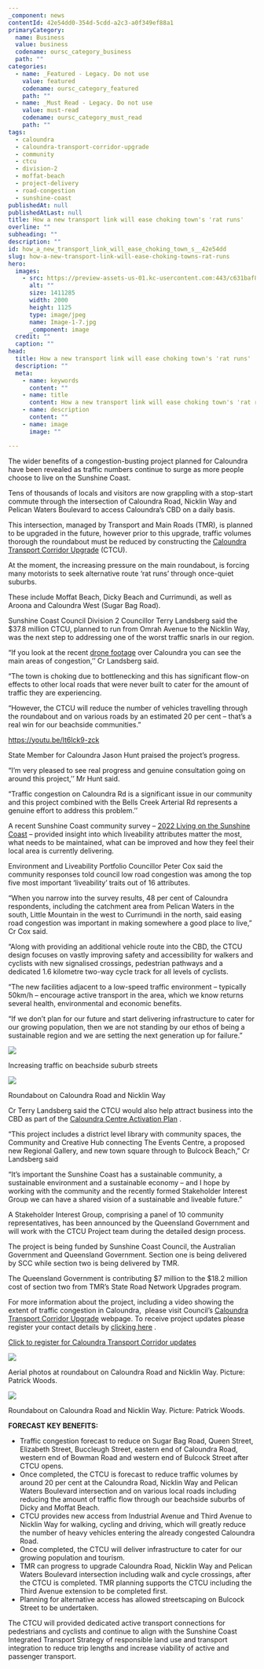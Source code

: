 ```yaml
---
_component: news
contentId: 42e54dd0-354d-5cdd-a2c3-a0f349ef88a1
primaryCategory:
  name: Business
  value: business
  codename: oursc_category_business
  path: ""
categories:
  - name: _Featured - Legacy. Do not use
    value: featured
    codename: oursc_category_featured
    path: ""
  - name: _Must Read - Legacy. Do not use
    value: must-read
    codename: oursc_category_must_read
    path: ""
tags:
  - caloundra
  - caloundra-transport-corridor-upgrade
  - community
  - ctcu
  - division-2
  - moffat-beach
  - project-delivery
  - road-congestion
  - sunshine-coast
publishedAt: null
publishedAtLast: null
title: How a new transport link will ease choking town's 'rat runs'
overline: ""
subheading: ""
description: ""
id: how_a_new_transport_link_will_ease_choking_town_s__42e54dd
slug: how-a-new-transport-link-will-ease-choking-towns-rat-runs
hero:
  images:
    - src: https://preview-assets-us-01.kc-usercontent.com:443/c631baf8-1b46-001f-580c-d0001b68b4a8/419647f4-831b-4ea1-a0a5-d69ed2d2e9a8/Image-1-7.jpg
      alt: ""
      size: 1411285
      width: 2000
      height: 1125
      type: image/jpeg
      name: Image-1-7.jpg
      _component: image
  credit: ""
  caption: ""
head:
  title: How a new transport link will ease choking town's 'rat runs'
  description: ""
  meta:
    - name: keywords
      content: ""
    - name: title
      content: How a new transport link will ease choking town's 'rat runs'
    - name: description
      content: ""
    - name: image
      image: ""

---
```

The wider benefits of a congestion-busting project planned for Caloundra have been revealed as traffic numbers continue to surge as more people choose to live on the Sunshine Coast.

Tens of thousands of locals and visitors are now grappling with a stop-start commute through the intersection of Caloundra Road, Nicklin Way and Pelican Waters Boulevard to access Caloundra’s CBD on a daily basis. 

This intersection, managed by Transport and Main Roads (TMR), is planned to be upgraded in the future, however prior to this upgrade, traffic volumes thorough the roundabout must be reduced by constructing the [Caloundra Transport Corridor Upgrade](https://www.sunshinecoast.qld.gov.au/Council/Planning-and-Projects/Infrastructure-Projects/Caloundra-Transport-Corridor-Upgrade-Project)
&#x20;(CTCU).

At the moment, the increasing pressure on the main roundabout, is forcing many motorists to seek alternative route ‘rat runs’ through once-quiet suburbs.

These include Moffat Beach, Dicky Beach and Currimundi, as well as Aroona and Caloundra West (Sugar Bag Road).

Sunshine Coast Council Division 2 Councillor Terry Landsberg said the $37.8 million CTCU, planned to run from Omrah Avenue to the Nicklin Way, was the next step to addressing one of the worst traffic snarls in our region.

“If you look at the recent [drone footage](https://youtu.be/It6lck9-zck)
&#x20;over Caloundra you can see the main areas of congestion,’’ Cr Landsberg said.

“The town is choking due to bottlenecking and this has significant flow-on effects to other local roads that were never built to cater for the amount of traffic they are experiencing.

“However, the CTCU will reduce the number of vehicles travelling through the roundabout and on various roads by an estimated 20 per cent – that’s a real win for our beachside communities.”

<https://youtu.be/It6lck9-zck>


State Member for Caloundra Jason Hunt praised the project’s progress.

“I’m very pleased to see real progress and genuine consultation going on around this project,’’ Mr Hunt said.

“Traffic congestion on Caloundra Rd is a significant issue in our community and this project combined with the Bells Creek Arterial Rd represents a genuine effort to address this problem.’’

A recent Sunshine Coast community survey – [2022 Living on the Sunshine Coast](https://www.sunshinecoast.qld.gov.au/Experience-Sunshine-Coast/Statistics-and-Maps/Living-on-the-Sunshine-Coast)
&#x20;– provided insight into which liveability attributes matter the most, what needs to be maintained, what can be improved and how they feel their local area is currently delivering.

Environment and Liveability Portfolio Councillor Peter Cox said the community responses told council low road congestion was among the top five most important ‘liveability’ traits out of 16 attributes.

“When you narrow into the survey results, 48 per cent of Caloundra respondents, including the catchment area from Pelican Waters in the south, Little Mountain in the west to Currimundi in the north, said easing road congestion was important in making somewhere a good place to live,” Cr Cox said.

“Along with providing an additional vehicle route into the CBD, the CTCU design focuses on vastly improving safety and accessibility for walkers and cyclists with new signalised crossings, pedestrian pathways and a dedicated 1.6 kilometre two-way cycle track for all levels of cyclists.

“The new facilities adjacent to a low-speed traffic environment – typically 50km/h – encourage active transport in the area, which we know returns several health, environmental and economic benefits.

“If we don’t plan for our future and start delivering infrastructure to cater for our growing population, then we are not standing by our ethos of being a sustainable region and we are setting the next generation up for failure.”

![](https://preview-assets-us-01.kc-usercontent.com:443/c631baf8-1b46-001f-580c-d0001b68b4a8/48f9352c-bc96-4109-b715-4704f8ab099f/Image-4-4-1024x682.jpg)

Increasing traffic on beachside suburb streets

![](https://preview-assets-us-01.kc-usercontent.com:443/c631baf8-1b46-001f-580c-d0001b68b4a8/c19ecd36-7d87-45a3-bcbc-85af3793f3a5/Image-3-2-1024x682.jpg)

Roundabout on Caloundra Road and Nicklin Way

Cr Terry Landsberg said the CTCU would also help attract business into the CBD as part of the [Caloundra Centre Activation Plan](https://www.sunshinecoast.qld.gov.au/Council/Planning-and-Projects/Major-Regional-Projects/Caloundra-CBD-Project)
.

“This project includes a district level library with community spaces, the Community and Creative Hub connecting The Events Centre, a proposed new Regional Gallery, and new town square through to Bulcock Beach,” Cr Landsberg said

“It’s important the Sunshine Coast has a sustainable community, a sustainable environment and a sustainable economy – and I hope by working with the community and the recently formed Stakeholder Interest Group we can have a shared vision of a sustainable and liveable future.”

A Stakeholder Interest Group, comprising a panel of 10 community representatives, has been announced by the Queensland Government and will work with the CTCU Project team during the detailed design process.

The project is being funded by Sunshine Coast Council, the Australian Government and Queensland Government. Section one is being delivered by SCC while section two is being delivered by TMR. 

The Queensland Government is contributing $7 million to the $18.2 million cost of section two from TMR’s State Road Network Upgrades program.

For more information about the project, including a video showing the extent of traffic congestion in Caloundra,  please visit Council’s [Caloundra Transport Corridor Upgrade](https://www.sunshinecoast.qld.gov.au/Council/Planning-and-Projects/Infrastructure-Projects/Caloundra-Transport-Corridor-Upgrade-Project)
&#x20;webpage. To receive project updates please register your contact details by [clicking here](https://our.sunshinecoast.qld.gov.au/LP=179)
.

[Click to register for Caloundra Transport Corridor updates](https://our.sunshinecoast.qld.gov.au/LP=179)


![](https://preview-assets-us-01.kc-usercontent.com:443/c631baf8-1b46-001f-580c-d0001b68b4a8/f5c14def-7f36-4030-945c-521a3b96b3fb/SCCouncil210922Roundabout0013_-1-1024x576.jpg)

Aerial photos at roundabout on Caloundra Road and Nicklin Way. Picture: Patrick Woods.

![](https://preview-assets-us-01.kc-usercontent.com:443/c631baf8-1b46-001f-580c-d0001b68b4a8/638d3fc7-c6f8-4bdb-8d85-ecfa5348dd7a/Image-2-10-1024x682.jpg)

Roundabout on Caloundra Road and Nicklin Way. Picture: Patrick Woods.

**FORECAST KEY BENEFITS:**

*   Traffic congestion forecast to reduce on Sugar Bag Road, Queen Street, Elizabeth Street, Buccleugh Street, eastern end of Caloundra Road, western end of Bowman Road and western end of Bulcock Street after CTCU opens.
*   Once completed, the CTCU is forecast to reduce traffic volumes by around 20 per cent at the Caloundra Road, Nicklin Way and Pelican Waters Boulevard intersection and on various local roads including reducing the amount of traffic flow through our beachside suburbs of Dicky and Moffat Beach. 
*   CTCU provides new access from Industrial Avenue and Third Avenue to Nicklin Way for walking, cycling and driving, which will greatly reduce the number of heavy vehicles entering the already congested Caloundra Road.
*   Once completed, the CTCU will deliver infrastructure to cater for our growing population and tourism.
*   TMR can progress to upgrade Caloundra Road, Nicklin Way and Pelican Waters Boulevard intersection including walk and cycle crossings, after the CTCU is completed. TMR planning supports the CTCU including the Third Avenue extension to be completed first.
*   Planning for alternative access has allowed streetscaping on Bulcock Street to be undertaken.

The CTCU will provided dedicated active transport connections for pedestrians and cyclists and continue to align with the Sunshine Coast Integrated Transport Strategy of responsible land use and transport integration to reduce trip lengths and increase viability of active and passenger transport.
